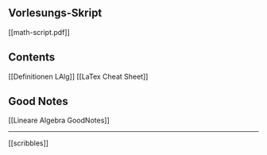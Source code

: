 ## Vorlesungs-Skript
[[math-script.pdf]]

## Contents
[[Definitionen LAlg]]
[[LaTex Cheat Sheet]]


## Good Notes
[[Lineare Algebra GoodNotes]]


---
[[scribbles]]
